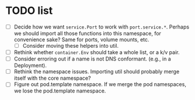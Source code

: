 # TODO list

* [ ] Decide how we want `service.Port` to work with `port.service.*`.
  Perhaps we should import all those functions into this namespace,
  for convenience sake? Same for ports, volume mounts, etc.
  * [ ] Consider moving these helpers into util.
* [ ] Rethink whether `container.Env` should take a whole list, or a k/v pair.
* [ ] Consider erroring out if a name is not DNS conformant. (e.g., in
  a Deployment).
* [ ] Rethink the namespace issues. Importing util should probably
  merge itself with the core namespace?
* [ ] Figure out pod.template namespace. If we merge the pod
  namespaces, we lose the pod.template namespace.
